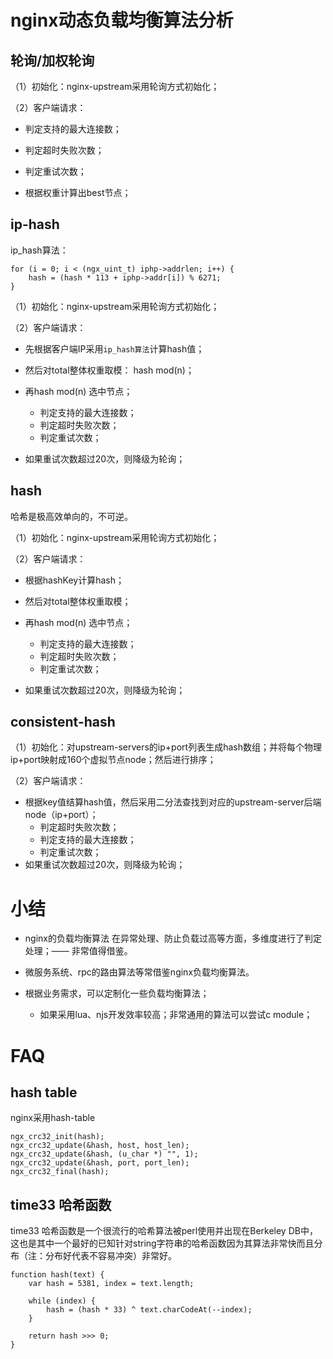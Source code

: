 # nginx动态负载均衡算法分析

## 轮询/加权轮询

（1）初始化：nginx-upstream采用轮询方式初始化；

（2）客户端请求：
  * 判定支持的最大连接数；
  * 判定超时失败次数；
  * 判定重试次数；

  * 根据权重计算出best节点；

## ip-hash

ip_hash算法：
```
for (i = 0; i < (ngx_uint_t) iphp->addrlen; i++) {
    hash = (hash * 113 + iphp->addr[i]) % 6271;
}
```

（1）初始化：nginx-upstream采用轮询方式初始化；

（2）客户端请求：
* 先根据客户端IP采用`ip_hash算法`计算hash值；
* 然后对total整体权重取模： hash mod(n)；

* 再hash mod(n) 选中节点；
  * 判定支持的最大连接数；
  * 判定超时失败次数；
  * 判定重试次数；

* 如果重试次数超过20次，则降级为轮询；

## hash

哈希是极高效单向的，不可逆。

（1）初始化：nginx-upstream采用轮询方式初始化；

（2）客户端请求：
* 根据hashKey计算hash；
* 然后对total整体权重取模；

* 再hash mod(n) 选中节点；
  * 判定支持的最大连接数；
  * 判定超时失败次数；
  * 判定重试次数；

* 如果重试次数超过20次，则降级为轮询；

## consistent-hash

（1）初始化：对upstream-servers的ip+port列表生成hash数组；并将每个物理ip+port映射成160个虚拟节点node；然后进行排序；

（2）客户端请求：
* 根据key值结算hash值，然后采用二分法查找到对应的upstream-server后端node（ip+port）；
  * 判定超时失败次数；
  * 判定支持的最大连接数；
  * 判定重试次数；
* 如果重试次数超过20次，则降级为轮询；


# 小结

* nginx的负载均衡算法 在异常处理、防止负载过高等方面，多维度进行了判定处理；—— 非常值得借鉴。

* 微服务系统、rpc的路由算法等常借鉴nginx负载均衡算法。

* 根据业务需求，可以定制化一些负载均衡算法；
  * 如果采用lua、njs开发效率较高；非常通用的算法可以尝试c module；

# FAQ

## hash table

nginx采用hash-table
```
ngx_crc32_init(hash);
ngx_crc32_update(&hash, host, host_len);
ngx_crc32_update(&hash, (u_char *) "", 1);
ngx_crc32_update(&hash, port, port_len);
ngx_crc32_final(hash);
```

## time33 哈希函数

time33 哈希函数是一个很流行的哈希算法被perl使用并出现在Berkeley DB中，这也是其中一个最好的已知针对string字符串的哈希函数因为其算法非常快而且分布（注：分布好代表不容易冲突）非常好。

```
function hash(text) {
    var hash = 5381, index = text.length;

    while (index) {
        hash = (hash * 33) ^ text.charCodeAt(--index);
    }

    return hash >>> 0;
}
```
